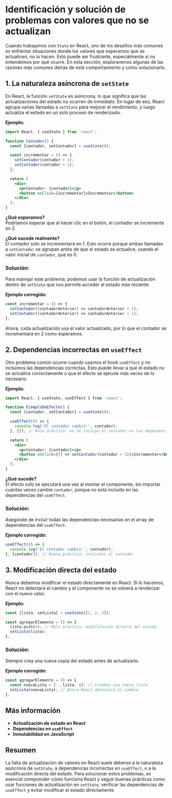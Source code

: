 # Identificación y solución de problemas con valores que no se actualizan

Cuando trabajamos con `State` en React, uno de los desafíos más comunes es enfrentar situaciones donde los valores que esperamos que se actualicen, no lo hacen. Esto puede ser frustrante, especialmente si no entendemos por qué ocurre. En esta sección, exploraremos algunas de las razones más comunes detrás de este comportamiento y cómo solucionarlo.

## 1. La naturaleza asíncrona de `setState`

En React, la función `setState` es asíncrona, lo que significa que las actualizaciones del estado no ocurren de inmediato. En lugar de eso, React agrupa varias llamadas a `setState` para mejorar el rendimiento, y luego actualiza el estado en un solo proceso de renderizado.

**Ejemplo:**

```jsx
import React, { useState } from 'react';

function Contador() {
  const [contador, setContador] = useState(0);

  const incrementar = () => {
    setContador(contador + 1);
    setContador(contador + 1);
  };

  return (
    <div>
      <p>Contador: {contador}</p>
      <button onClick={incrementar}>Incrementar</button>
    </div>
  );
}
```

**¿Qué esperamos?**  
Podríamos esperar que al hacer clic en el botón, el contador se incremente en 2.

**¿Qué sucede realmente?**  
El contador solo se incrementará en 1. Esto ocurre porque ambas llamadas a `setContador` se agrupan antes de que el estado se actualice, usando el valor inicial de `contador`, que es 0.

### **Solución:**

Para manejar este problema, podemos usar la función de actualización dentro de `setState` que nos permite acceder al estado más reciente.

**Ejemplo corregido:**

```jsx
const incrementar = () => {
  setContador((contadorAnterior) => contadorAnterior + 1);
  setContador((contadorAnterior) => contadorAnterior + 1);
};
```

Ahora, cada actualización usa el valor actualizado, por lo que el contador se incrementará en 2 como esperamos.

## 2. Dependencias incorrectas en `useEffect`

Otro problema común ocurre cuando usamos el hook `useEffect` y no incluimos las dependencias correctas. Esto puede llevar a que el estado no se actualice correctamente o que el efecto se ejecute más veces de lo necesario.

**Ejemplo:**

```jsx
import React, { useState, useEffect } from 'react';

function EjemploDeEfecto() {
  const [contador, setContador] = useState(0);

  useEffect(() => {
    console.log('El contador cambió:', contador);
  }, []); // Mala práctica: no se incluye el contador en las dependencias

  return (
    <div>
      <p>Contador: {contador}</p>
      <button onClick={() => setContador(contador + 1)}>Incrementar</button>
    </div>
  );
}
```

**¿Qué sucede?**  
El efecto solo se ejecutará una vez al montar el componente, sin importar cuántas veces cambie `contador`, porque no está incluido en las dependencias del `useEffect`.

### **Solución:**

Asegúrate de incluir todas las dependencias necesarias en el array de dependencias del `useEffect`.

**Ejemplo corregido:**

```jsx
useEffect(() => {
  console.log('El contador cambió:', contador);
}, [contador]); // Buena práctica: incluimos el contador
```

## 3. Modificación directa del estado

Nunca debemos modificar el estado directamente en React. Si lo hacemos, React no detectará el cambio y el componente no se volverá a renderizar con el nuevo valor.

**Ejemplo:**

```jsx
const [lista, setLista] = useState([1, 2, 3]);

const agregarElemento = () => {
  lista.push(4); // Mala práctica: modificación directa del estado
  setLista(lista);
};
```

### **Solución:**

Siempre crea una nueva copia del estado antes de actualizarlo.

**Ejemplo corregido:**

```jsx
const agregarElemento = () => {
  const nuevaLista = [...lista, 4]; // Creamos una nueva lista
  setLista(nuevaLista); // Ahora React detectará el cambio
};
```

## Más información

- **Actualización de estado en React**
- **Dependencias en `useEffect`**
- **Inmutabilidad en JavaScript**

## Resumen

La falta de actualización de valores en React suele deberse a la naturaleza asíncrona de `setState`, a dependencias incorrectas en `useEffect`, o a la modificación directa del estado. Para solucionar estos problemas, es esencial comprender cómo funciona React y seguir buenas prácticas como usar funciones de actualización en `setState`, verificar las dependencias de `useEffect` y evitar modificar el estado directamente.